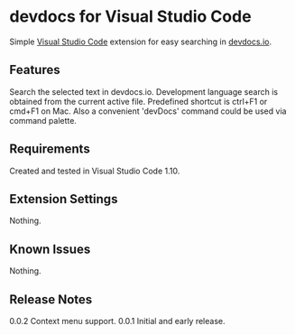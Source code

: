 # devdocs for Visual Studio Code

Simple [Visual Studio Code](https://code.visualstudio.com/) extension for easy searching in [devdocs.io](http://devdocs.io/).

## Features

Search the selected text in devdocs.io. Development language search is obtained from the current active file. Predefined shortcut is ctrl+F1 or cmd+F1 on Mac. Also a convenient 'devDocs' command could be used via command palette.

## Requirements

Created and tested in Visual Studio Code 1.10.

## Extension Settings

Nothing.

## Known Issues

Nothing.

## Release Notes

0.0.2 Context menu support.
0.0.1 Initial and early release.
